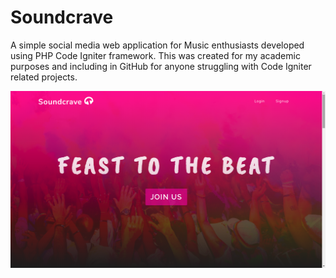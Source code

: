 # Soundcrave

A simple social media web application for Music enthusiasts developed using PHP Code Igniter framework. This was created for my academic purposes and including in GitHub for anyone struggling with Code Igniter related projects.

![alt text](
https://github.com/BilalRifas/Soundcrave/blob/master/Screenshot-soundcrave.png) 
